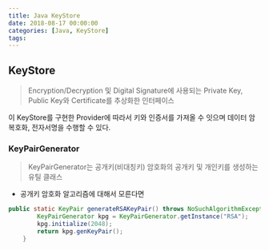 ```yaml
---
title: Java KeyStore
date: 2018-08-17 00:00:00
categories: [Java, KeyStore]
tags:
---
```


## KeyStore  
> Encryption/Decryption 및 Digital Signature에 사용되는 Private Key, Public Key와 Certificate를 추상화한 인터페이스  

이 KeyStore를 구현한 Provider에 따라서 키와 인증서를 가져올 수 잇으며 데이터 암복호화, 전자서명을 수행할 수 있다.  

### KeyPairGenerator  
> KeyPairGenerator는 공개키(비대칭키) 암호화의 공개키 및 개인키를 생성하는 유틸 클래스

* 공개키 암호화 알고리즘에 대해서 모른다면

```Java
public static KeyPair generateRSAKeyPair() throws NoSuchAlgorithmException {
        KeyPairGenerator kpg = KeyPairGenerator.getInstance("RSA");
        kpg.initialize(2048);
        return kpg.genKeyPair();
    }
```
